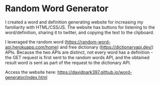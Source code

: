 # Random Word Generator

I created a word and definition generating website for increasing my familiarity with HTML/CSS/JS. The website has buttons for listening to the word/definition, sharing it to twitter, and copying the text to the clipboard.

I leveraged the random word (https://random-word-api.herokuapp.com/home) and free dictionary (https://dictionaryapi.dev/) APIs. Because the two APIs are distinct, not every word has a definition - the GET request is first sent to the random words API, and the obtained result word is sent as part of the request to the dictionary API.

Access the website here: https://davidpark397.github.io/word-generator/index.html
